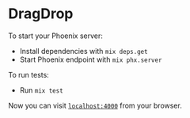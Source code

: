 # DragDrop

To start your Phoenix server:

- Install dependencies with `mix deps.get`
- Start Phoenix endpoint with `mix phx.server`

To run tests:

- Run `mix test`

Now you can visit [`localhost:4000`](http://localhost:4000) from your browser.
